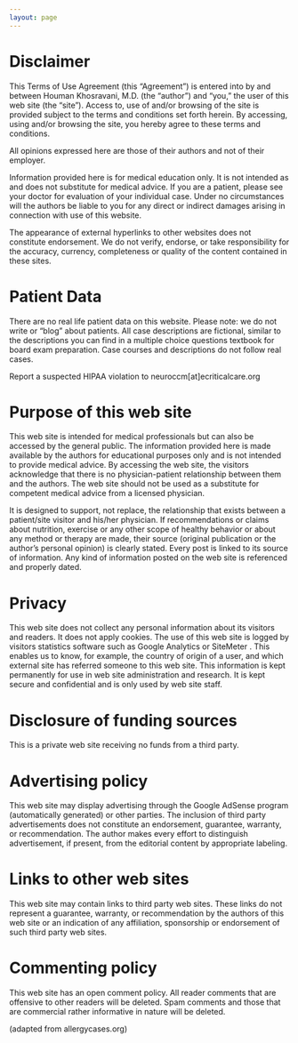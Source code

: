 ```yaml
---
layout: page
---
```


# Disclaimer

This Terms of Use Agreement (this “Agreement”) is entered into by and between Houman Khosravani, M.D. (the “author”) and “you,” the user of this web site (the “site”). Access to, use of and/or browsing of the site is provided subject to the terms and conditions set forth herein. By accessing, using and/or browsing the site, you hereby agree to these terms and conditions.

All opinions expressed here are those of their authors and not of their employer.

Information provided here is for medical education only. It is not intended as and does not substitute for medical advice. If you are a patient, please see your doctor for evaluation of your individual case. Under no circumstances will the authors be liable to you for any direct or indirect damages arising in connection with use of this website.

The appearance of external hyperlinks to other websites does not constitute endorsement. We do not verify, endorse, or take responsibility for the accuracy, currency, completeness or quality of the content contained in these sites.

# Patient Data

There are no real life patient data on this website. Please note: we do not write or “blog” about patients. All case descriptions are fictional, similar to the descriptions you can find in a multiple choice questions textbook for board exam preparation. Case courses and descriptions do not follow real cases.

Report a suspected HIPAA violation to neuroccm[at]ecriticalcare.org

# Purpose of this web site

This web site is intended for medical professionals but can also be accessed by the general public. The information provided here is made available by the authors for educational purposes only and is not intended to provide medical advice. By accessing the web site, the visitors acknowledge that there is no physician-patient relationship between them and the authors. The web site should not be used as a substitute for competent medical advice from a licensed physician.

It is designed to support, not replace, the relationship that exists between a patient/site visitor and his/her physician. If recommendations or claims about nutrition, exercise or any other scope of healthy behavior or about any method or therapy are made, their source (original publication or the author’s personal opinion) is clearly stated. Every post is linked to its source of information. Any kind of information posted on the web site is referenced and properly dated.

# Privacy

This web site does not collect any personal information about its visitors and readers. It does not apply cookies. The use of this web site is logged by visitors statistics software such as Google Analytics or SiteMeter . This enables us to know, for example, the country of origin of a user, and which external site has referred someone to this web site. This information is kept permanently for use in web site administration and research. It is kept secure and confidential and is only used by web site staff.

# Disclosure of funding sources

This is a private web site receiving no funds from a third party.

# Advertising policy

This web site may display advertising through the Google AdSense program (automatically generated) or other parties. The inclusion of third party advertisements does not constitute an endorsement, guarantee, warranty, or recommendation. The author makes every effort to distinguish advertisement, if present, from the editorial content by appropriate labeling.

# Links to other web sites

This web site may contain links to third party web sites. These links do not represent a guarantee, warranty, or recommendation by the authors of this web site or an indication of any affiliation, sponsorship or endorsement of such third party web sites.

# Commenting policy

This web site has an open comment policy. All reader comments that are offensive to other readers will be deleted. Spam comments and those that are commercial rather informative in nature will be deleted.

(adapted from allergycases.org)
